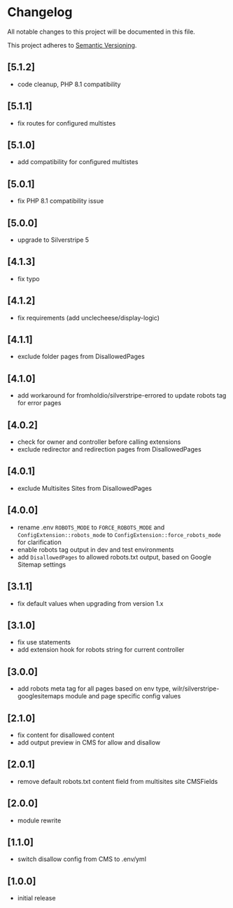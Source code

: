 # Changelog

All notable changes to this project will be documented in this file.

This project adheres to [Semantic Versioning](http://semver.org/).

## [5.1.2]

* code cleanup, PHP 8.1 compatibility

## [5.1.1]

* fix routes for configured multistes

## [5.1.0]

* add compatibility for configured multistes

## [5.0.1]

* fix PHP 8.1 compatibility issue

## [5.0.0]

* upgrade to Silverstripe 5

## [4.1.3]

* fix typo

## [4.1.2]

* fix requirements (add unclecheese/display-logic)

## [4.1.1]

* exclude folder pages from DisallowedPages

## [4.1.0]

* add workaround for fromholdio/silverstripe-errored to update robots tag for error pages

## [4.0.2]

* check for owner and controller before calling extensions
* exclude redirector and redirection pages from DisallowedPages

## [4.0.1]

* exclude Multisites Sites from DisallowedPages

## [4.0.0]

* rename .env `ROBOTS_MODE` to `FORCE_ROBOTS_MODE` and `ConfigExtension::robots_mode` to `ConfigExtension::force_robots_mode` for clarification
* enable robots tag output in dev and test environments
* add `DisallowedPages` to allowed robots.txt output, based on Google Sitemap settings

## [3.1.1]

* fix default values when upgrading from version 1.x

## [3.1.0]

* fix use statements
* add extension hook for robots string for current controller

## [3.0.0]

* add robots meta tag for all pages based on env type, wilr/silverstripe-googlesitemaps module and page specific config values

## [2.1.0]

* fix content for disallowed content
* add output preview in CMS for allow and disallow

## [2.0.1]

* remove default robots.txt content field from multisites site CMSFields

## [2.0.0]

* module rewrite

## [1.1.0]

* switch disallow config from CMS to .env/yml

## [1.0.0]

* initial release
